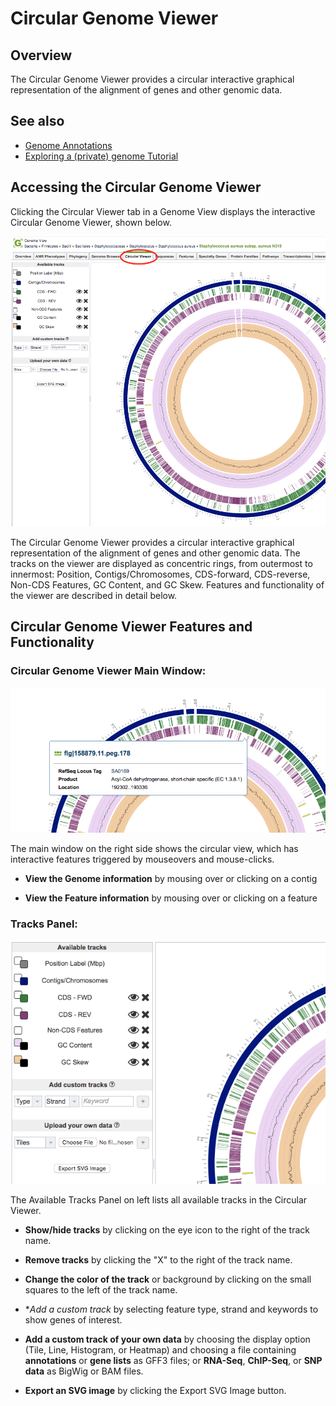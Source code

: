 # Circular Genome Viewer

## Overview
The Circular Genome Viewer provides a circular interactive graphical representation of the
alignment of genes and other genomic data.

## See also
  * [Genome Annotations](/quick_references/organisms_taxon/genome_annotations)
  * [Exploring a (private) genome Tutorial](/tutorial/private_genome/private_genome)

## Accessing the Circular Genome Viewer
Clicking the Circular Viewer tab in a Genome View displays the interactive Circular Genome Viewer, shown below. 

![Circular Genome Viewer](../images/circular_viewer.png)

The Circular Genome Viewer provides a circular interactive graphical representation of the alignment of genes and other genomic data. The tracks on the viewer are displayed as concentric rings, from outermost to innermost: Position, Contigs/Chromosomes, CDS-forward, CDS-reverse, Non-CDS Features, GC Content, and GC Skew. Features and functionality of the viewer are described in detail below.

## Circular Genome Viewer Features and Functionality

### Circular Genome Viewer Main Window:

![Circular Genome Viewer Features](../images/circular_viewer_features.png)

The main window on the right side shows the circular view, which has interactive features triggered by mouseovers and mouse-clicks. 

* **View the Genome information** by mousing over or clicking on a contig

* **View the Feature information** by mousing over or clicking on a feature

### Tracks Panel:

![Circular Genome Viewer Tracks](../images/circular_viewer_tracks.png)

The Available Tracks Panel on left lists all available tracks in the Circular Viewer.

* **Show/hide tracks** by clicking on the eye icon to the right of the track name.

* **Remove tracks** by clicking the "X" to the right of the track name.

* **Change the color of the track** or background by clicking on the small squares to the left of the track name.

* **Add a custom track* by selecting feature type, strand and keywords to show genes of interest.

* **Add a custom track of your own data** by choosing the display option (Tile, Line, Histogram, or Heatmap) and choosing a file containing **annotations** or **gene lists** as GFF3 files; or **RNA-Seq**, **ChIP-Seq**, or **SNP data** as BigWig or BAM files.

* **Export an SVG image** by clicking the Export SVG Image button.
